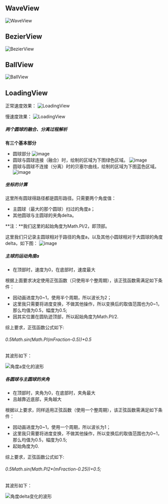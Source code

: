 ## WaveView
![WaveView](preview/WaveView_01.gif)

## BezierView
![BezierView](preview/BezierView_01.gif)

## BallView
![BallView](preView/BallView_01.gif)

## LoadingView
正常速度效果：
![LoadingView](preview/LoadingView_01.gif)

慢速度效果：
![LoadingView](preview/LoadingView_02.gif)



#####  两个圆球的融合、分离过程解析

**有三个基本部分** 
* 圆球部分
![image](preview/LoadingView_03.png)
* 圆球与圆球连接（融合）时，绘制的区域为下图绿色区域。
![image](preview/LoadingView_04.png)
* 圆球与圆球不连接（分离）时的贝塞尔曲线，绘制的区域为下图蓝色区域。
![image](preview/LoadingView_05.png)

##### 坐标的计算

这里所有圆球得路径都是圆形路径。只需要两个角度值：

* 主圆球（最大的那个圆球）扫过的角度a；
* 其他圆球与主圆球的夹角delta。

**注：**我们这里的起始角度为Math.PI/2，即顶部。

这里我们只记录主圆球相对于路径的角度a，以及其他小圆球相对于大圆球的角度delta，如下图：
![image](preview/LoadingView_06.png)

##### 主球的运动角度a

* 在顶部时，速度为0，在底部时，速度最大

根据上面要求决定使用正弦函数（只使用半个整周期），该正弦函数需满足如下条件：

* 因动画进度为0~1，使用半个周期，所以波长为2；
* 这里我只需要将进度变换，不做其他操作，所以变换后的取值范围也为0~1，那么均值为0.5，幅度为0.5;
* 因其实位置在圆轨迹顶部，所以起始角度为Math.PI/2.

综上要求，正弦函数公式如下:

###### 0.5*Math.sin(Math.PI*(mFraction-0.5))+0.5

其波形如下：

![角度a变化的波形](preview/LoadingView_07.png)


##### 各圆球与主圆球的夹角

* 在顶部时，夹角为0，在底部时，夹角最大
* 且越靠近底部，夹角越大

根据以上要求，同样适用正弦函数（使用一个整周期），该正弦函数需满足如下条件：

* 因动画进度为0~1，使用一个周期，所以波长为1；
* 这里我只需要将进度变换，不做其他操作，所以变换后的取值范围也为0~1，那么均值为0.5，幅度为0.5;
* 起始角度为0.

综上要求，正弦函数公式如下:

###### 0.5*Math.sin(Math.PI*2*(mFraction-0.25))+0.5;

其波形如下：

![角度delta变化的波形](preview/LoadingView_08.png)